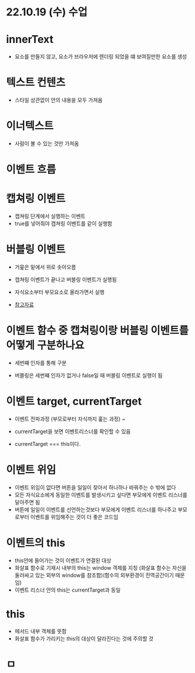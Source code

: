 # 22.10.19 (수) 수업

# innerText

- 요소를 만들지 않고, 요소가 브라우저에 렌더링 되었을 떄 보여질만한 요소를 생성

# 텍스트 컨텐츠

- 스타일 상관없이 안의 내용을 모두 가져옴

# 이너텍스트

- 사람이 볼 수 있는 것만 가져옴

# 이벤트 흐름

# 캡쳐링 이벤트

- 캡쳐링 단계에서 실행하는 이벤트
- true를 넣어줘야 캡쳐링 이벤트를 같이 실행함

# 버블링 이벤트

- 거뭎은 밑에서 위로 솟아오름
- 캡쳐링 이벤트가 끝나고 버블링 이벤트가 실행됨
- 자식요소부터 부모요소로 올라가면서 실행

- [참고자료](https://media.discordapp.net/attachments/993399814974885968/1032108046756872252/33.gif?width=962&height=501)

# 이벤트 함수 중 캡쳐링이랑 버블링 이벤트를 어떻게 구분하나요

- 세번쨰 인자를 통해 구분

- 버블링은 세번쨰 인자가 없거나 false일 때 버블링 이벤트로 실행이 됨

# 이벤트 target, currentTarget

- 이벤트 전파과정 (부모로부터 자식까지 훑는 과정) ~

- currentTarget을 보면 이벤트리스너를 확인할 수 있음

- currentTarget === this이다.

# 이벤트 위임

- 이벤트 위임이 없다면 버튼을 일일이 찾아서 하나하나 바꿔주는 수 밖에 없다
- 모든 자식요소에게 동일한 이벤트를 발생시키고 싶다면 부모에게 이벤트 리스너를 달아주면 됨
- 버튼에 일일이 이벤트를 선언하는것보다 부모에게 이벤트 리스너를 하나주고 부모로부터 이벤트를 위임해주는 것이 더 좋은 코드임

# 이벤트의 this

- this안에 들어가는 것이 이벤트가 연결된 대상
- 화살표 함수로 기재시 내부의 this는 window 객체를 지칭 (화살표 함수는 자신을 둘러싸고 있는 외부의 window를 참조함)(함수의 외부환경이 전역공간이기 때문임)
- 이벤트 리스너 안의 this는 currentTarget과 동일

# this

- 메서드 내부 객체를 뜻함
- 화살표 함수가 가리키는 this의 대상이 달라진다는 것에 주의할 것

# ㅁ
